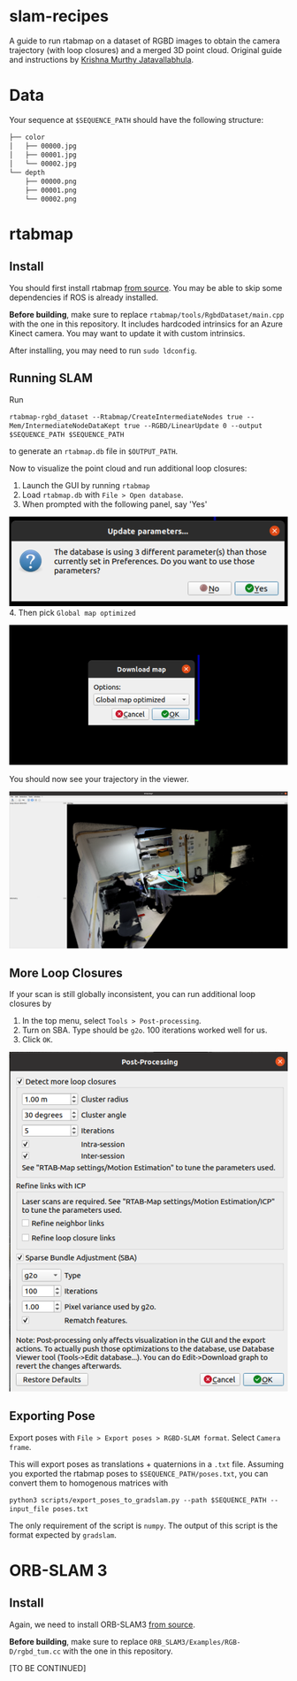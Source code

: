# slam-recipes
A guide to run rtabmap on a dataset of RGBD images to obtain the camera trajectory (with loop closures) and a merged 3D 
point cloud. Original guide and instructions by [Krishna Murthy Jatavallabhula](https://krrish94.github.io/).

# Data
Your sequence at `$SEQUENCE_PATH` should have the following structure:
```shell
├── color
│   ├── 00000.jpg
│   ├── 00001.jpg
│   └── 00002.jpg
└── depth
    ├── 00000.png
    ├── 00001.png
    └── 00002.png
```

# rtabmap
## Install
You should first install rtabmap [from source](https://github.com/introlab/rtabmap/wiki/Installation#if-ros-is-not-installed).
You may be able to skip some dependencies if ROS is already installed.

**Before building**, make sure to replace `rtabmap/tools/RgbdDataset/main.cpp` with the one in this repository. It
includes hardcoded intrinsics for an Azure Kinect camera. You may want to update it with custom intrinsics.

After installing, you may need to run `sudo ldconfig`.


## Running SLAM
Run
```shell
rtabmap-rgbd_dataset --Rtabmap/CreateIntermediateNodes true --Mem/IntermediateNodeDataKept true --RGBD/LinearUpdate 0 --output $SEQUENCE_PATH $SEQUENCE_PATH
```
to generate an `rtabmap.db` file in `$OUTPUT_PATH`.

Now to visualize the point cloud and run additional loop closures:
1. Launch the GUI by running `rtabmap`
2. Load `rtabmap.db` with `File > Open database`.
3. When prompted with the following panel, say 'Yes'
 
![Param panel](images/rtabmap_1.png)
4. Then pick `Global map optimized`
 
![Global panel](images/rtabmap_2.png)

You should now see your trajectory in the viewer.

![viewer](images/rtabmap_3.png)
## More Loop Closures

If your scan is still globally inconsistent, you can run additional loop closures by
1. In the top menu, select `Tools > Post-processing`.
2. Turn on SBA. Type should be `g2o`. 100 iterations worked well for us.
3. Click `OK`.

![viewer](images/rtabmap_4.png)

## Exporting Pose

Export poses with `File > Export poses > RGBD-SLAM format`. Select `Camera frame`.

This will export poses as translations + quaternions in a `.txt` file. Assuming you exported the rtabmap poses to `$SEQUENCE_PATH/poses.txt`, 
you can convert them to homogenous matrices with
```shell
python3 scripts/export_poses_to_gradslam.py --path $SEQUENCE_PATH --input_file poses.txt
```
The only requirement of the script is `numpy`. The output of this script is the format expected by `gradslam`.

# ORB-SLAM 3
## Install
Again, we need to install ORB-SLAM3 [from source](https://github.com/UZ-SLAMLab/ORB_SLAM3).

**Before building**, make sure to replace `ORB_SLAM3/Examples/RGB-D/rgbd_tum.cc` with the one in this repository.

[TO BE CONTINUED]

